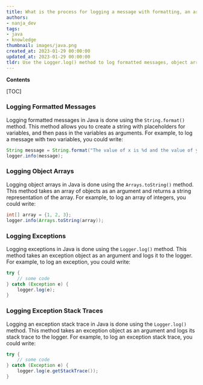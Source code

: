 ```yaml
---
title: What is the process for logging a message with formatting, an array of objects, and an exception?
authors:
- nanja_dev
tags:
- java
- knowledge
thumbnail: images/java.png
created_at: 2023-01-29 00:00:00
updated_at: 2023-01-29 00:00:00
tldr: Use the Logger.log() method to log formatted messages, object arrays, and exceptions in Java.
---
```


**Contents**

[TOC]

### Logging Formatted Messages

Logging formatted messages in Java is done using the `String.format()` method. This method allows you to create a string with placeholders for variables, and then pass in the variables as arguments. For example, to log a message with two variables, you could write:

```java
String message = String.format("The value of x is %d and the value of y is %d", x, y);
logger.info(message);
```

### Logging Object Arrays

Logging object arrays in Java is done using the `Arrays.toString()` method. This method takes an array of objects as an argument and returns a string representation of the array. For example, to log an array of integers, you could write:

```java
int[] array = {1, 2, 3};
logger.info(Arrays.toString(array));
```

### Logging Exceptions

Logging exceptions in Java is done using the `Logger.log()` method. This method takes an exception object as an argument and logs it to the logger. For example, to log an exception, you could write:

```java
try {
    // some code
} catch (Exception e) {
    logger.log(e);
}
```

### Logging Exception Stack Traces

Logging an exception stack trace in Java is done using the `Logger.log()` method. This method takes an exception object as an argument and logs its stack trace to the logger. For example, to log an exception stack trace, you could write:

```java
try {
    // some code
} catch (Exception e) {
    logger.log(e.getStackTrace());
}
```
